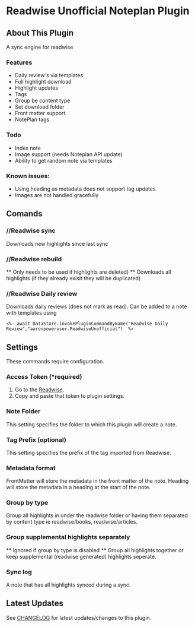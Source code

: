 # Readwise Unofficial Noteplan Plugin

## About This Plugin 

A sync engine for readwise

### Features
- Daily review's via templates
- Full highlight download
- Highlight updates
- Tags
- Group be content type
- Set download folder
- Front matter support
- NotePlan tags
### Todo
* Index note
* Image support (needs Noteplan API update)
* Ability to get random note via templates

### Known issues:
- Using heading as metadata does not support tag updates
- Images are not handled gracefully


## Comands

### //Readwise sync

Downloads new highlights since last sync

### //Readwise rebuild

** Only needs to be used if highlights are deleted) **
Downloads all highlights (if they already exisit they will be duplicated)


### //Readwise Daily review

Downloads daily reviews (does not mark as read).
Can be added to a note with templates using

```
<%- await DataStore.invokePluginCommandByName("Readwise Daily Review","aaronpoweruser.ReadwiseUnofficial")  %>
```


## Settings

These commands require configuration.

### Access Token (*required)

1. Go to the [Readwise](readwise.io/access_token).
2. Copy and paste that token to plugin settings.

### Note Folder

This setting specifies the folder to which this plugin will create a note.

### Tag Prefix (optional)

This setting specifies the prefix of the tag imported from Readwise.

### Metadata format

FrontMatter will store the metadata in the front matter of the note. Heading will store the metadata in a heading at the start of the note.

### Group by type

Group all highlights in under the readwise folder or having them separated by content type ie readwise/books, readwise/articles.

### Group supplemental highlights separately

** Ignored if group by type is disabled **
Group all highlights together or keep supplemental (readwise generated) highlights seperate.

### Sync log

A note that has all highlights synced during a sync.

## Latest Updates

See [CHANGELOG](https://github.com/NotePlan/plugins/blob/main/aaronpoweruser.ReadwiseUnofficial/CHANGELOG.md) for latest updates/changes to this plugin.